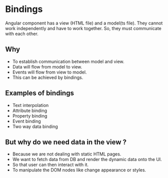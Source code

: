 # Bindings

Angular component has a view (HTML file) and a model(ts file). They cannot work independently and have to work together. So, they must communicate with each other.

## Why

- To establish communication between model and view.
- Data will flow from model to view.
- Events will flow from view to model.
- This can be achieved by bindings.


## Examples of bindings

- Text interpolation
- Attribute binding
- Property binding
- Event binding
- Two way data binding

## But why do we need data in the view ?

- Because we are not dealing with static HTML pages.
- We want to fetch data from DB and render the dynamic data onto the UI.
- So that user can then interact with it.
- To manipulate the DOM nodes like change appearance or styles.
